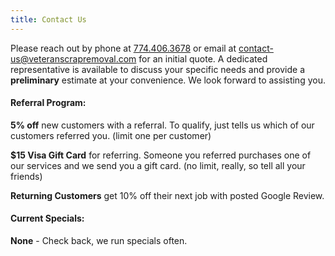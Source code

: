 ```yaml
---
title: Contact Us
---
```


Please reach out by phone at [774.406.3678](tel:7744063678) or email at [contact-us@veteranscrapremoval.com](mailto:contact-us@veteranscrapremoval.com) for an initial quote. A dedicated representative is available to discuss your specific needs and provide a **preliminary** estimate at your convenience. We look forward to assisting you.

#### Referral Program:

**5% off** new customers with a referral. To qualify, just tells us which of our customers referred you. (limit one per customer)

**$15 Visa Gift Card** for referring. Someone you referred purchases one of our services and we send you a gift card. (no limit, really, so tell all your friends)

**Returning Customers** get 10% off their next job with posted Google Review.

#### Current Specials:

**None** - Check back, we run specials often.
